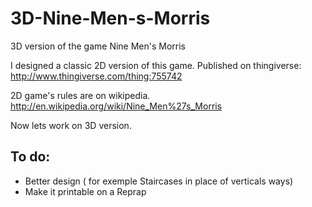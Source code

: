 # 3D-Nine-Men-s-Morris
3D version of the game Nine Men's Morris

I designed a classic 2D version of this game. Published on thingiverse: http://www.thingiverse.com/thing:755742

2D game's rules are on wikipedia. http://en.wikipedia.org/wiki/Nine_Men%27s_Morris

Now lets work on 3D version.

## To do:
* Better design ( for exemple Staircases in place of verticals ways)
* Make it printable on a Reprap


